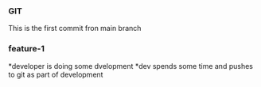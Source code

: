 ### GIT
This is the first commit fron main branch

### feature-1
*developer is doing some dvelopment
*dev spends some time and pushes to git  as part of development